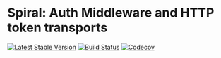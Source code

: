 # Spiral: Auth Middleware and HTTP token transports
[![Latest Stable Version](https://poser.pugx.org/spiral/auth-http/v/stable)](https://packagist.org/packages/spiral/auth-http) 
[![Build Status](https://travis-ci.org/spiral/auth-http.svg?branch=master)](https://travis-ci.org/spiral/auth-http)
[![Codecov](https://codecov.io/gh/spiral/auth-http/graph/badge.svg)](https://codecov.io/gh/spiral/auth-http)